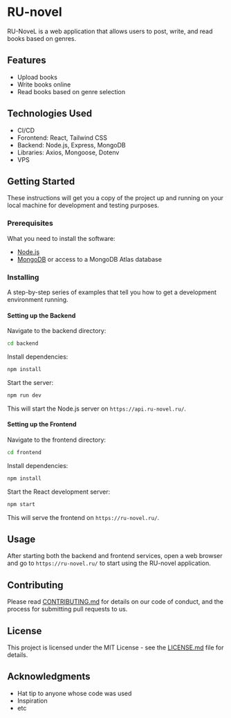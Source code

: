 
# RU-novel

RU-NoveL is a web application that allows users to post, write, and read books based on genres.

## Features

- Upload books
- Write books online
- Read books based on genre selection

## Technologies Used
- CI/CD
- Forontend: React, Tailwind CSS
- Backend: Node.js, Express, MongoDB
- Libraries: Axios, Mongoose, Dotenv
- VPS
## Getting Started

These instructions will get you a copy of the project up and running on your local machine for development and testing purposes.

### Prerequisites

What you need to install the software:

- [Node.js](https://nodejs.org/)
- [MongoDB](https://www.mongodb.com/try/download/community) or access to a MongoDB Atlas database

### Installing

A step-by-step series of examples that tell you how to get a development environment running.

#### Setting up the Backend

Navigate to the backend directory:

```bash
cd backend
```

Install dependencies:

```bash
npm install
```

Start the server:

```bash
npm run dev
```

This will start the Node.js server on `https://api.ru-novel.ru/`.

#### Setting up the Frontend

Navigate to the frontend directory:

```bash
cd frontend
```

Install dependencies:

```bash
npm install
```

Start the React development server:

```bash
npm start
```

This will serve the frontend on `https://ru-novel.ru/`.

## Usage

After starting both the backend and frontend services, open a web browser and go to `https://ru-novel.ru/` to start using the RU-novel application.

## Contributing

Please read [CONTRIBUTING.md](https://github.com/yourusername/RU-novel/CONTRIBUTING.md) for details on our code of conduct, and the process for submitting pull requests to us.

## License

This project is licensed under the MIT License - see the [LICENSE.md](LICENSE) file for details.

## Acknowledgments

- Hat tip to anyone whose code was used
- Inspiration
- etc
